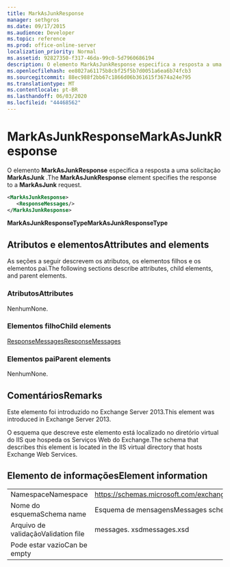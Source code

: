 ```yaml
---
title: MarkAsJunkResponse
manager: sethgros
ms.date: 09/17/2015
ms.audience: Developer
ms.topic: reference
ms.prod: office-online-server
localization_priority: Normal
ms.assetid: 92827350-f317-46da-99c0-5d7960686194
description: O elemento MarkAsJunkResponse especifica a resposta a uma solicitação MarkAsJunk.
ms.openlocfilehash: ee8027a61175b8cbf25f5b7d0051a6ea6b74fcb3
ms.sourcegitcommit: 88ec988f2bb67c1866d06b361615f3674a24e795
ms.translationtype: MT
ms.contentlocale: pt-BR
ms.lasthandoff: 06/03/2020
ms.locfileid: "44468562"
---
```

# <a name="markasjunkresponse"></a><span data-ttu-id="eac9f-103">MarkAsJunkResponse</span><span class="sxs-lookup"><span data-stu-id="eac9f-103">MarkAsJunkResponse</span></span>

<span data-ttu-id="eac9f-104">O elemento **MarkAsJunkResponse** especifica a resposta a uma solicitação **MarkAsJunk** .</span><span class="sxs-lookup"><span data-stu-id="eac9f-104">The **MarkAsJunkResponse** element specifies the response to a **MarkAsJunk** request.</span></span> 
  
```XML
<MarkAsJunkResponse>
   <ResponseMessages/>
</MarkAsJunkResponse>
```

 <span data-ttu-id="eac9f-105">**MarkAsJunkResponseType**</span><span class="sxs-lookup"><span data-stu-id="eac9f-105">**MarkAsJunkResponseType**</span></span>
## <a name="attributes-and-elements"></a><span data-ttu-id="eac9f-106">Atributos e elementos</span><span class="sxs-lookup"><span data-stu-id="eac9f-106">Attributes and elements</span></span>

<span data-ttu-id="eac9f-107">As seções a seguir descrevem os atributos, os elementos filhos e os elementos pai.</span><span class="sxs-lookup"><span data-stu-id="eac9f-107">The following sections describe attributes, child elements, and parent elements.</span></span>
  
### <a name="attributes"></a><span data-ttu-id="eac9f-108">Atributos</span><span class="sxs-lookup"><span data-stu-id="eac9f-108">Attributes</span></span>

<span data-ttu-id="eac9f-109">Nenhum</span><span class="sxs-lookup"><span data-stu-id="eac9f-109">None.</span></span>
  
### <a name="child-elements"></a><span data-ttu-id="eac9f-110">Elementos filho</span><span class="sxs-lookup"><span data-stu-id="eac9f-110">Child elements</span></span>

[<span data-ttu-id="eac9f-111">ResponseMessages</span><span class="sxs-lookup"><span data-stu-id="eac9f-111">ResponseMessages</span></span>](responsemessages.md)
  
### <a name="parent-elements"></a><span data-ttu-id="eac9f-112">Elementos pai</span><span class="sxs-lookup"><span data-stu-id="eac9f-112">Parent elements</span></span>

<span data-ttu-id="eac9f-113">Nenhum</span><span class="sxs-lookup"><span data-stu-id="eac9f-113">None.</span></span>
  
## <a name="remarks"></a><span data-ttu-id="eac9f-114">Comentários</span><span class="sxs-lookup"><span data-stu-id="eac9f-114">Remarks</span></span>

<span data-ttu-id="eac9f-115">Este elemento foi introduzido no Exchange Server 2013.</span><span class="sxs-lookup"><span data-stu-id="eac9f-115">This element was introduced in Exchange Server 2013.</span></span>
  
<span data-ttu-id="eac9f-116">O esquema que descreve este elemento está localizado no diretório virtual do IIS que hospeda os Serviços Web do Exchange.</span><span class="sxs-lookup"><span data-stu-id="eac9f-116">The schema that describes this element is located in the IIS virtual directory that hosts Exchange Web Services.</span></span>
  
## <a name="element-information"></a><span data-ttu-id="eac9f-117">Elemento de informações</span><span class="sxs-lookup"><span data-stu-id="eac9f-117">Element information</span></span>

|||
|:-----|:-----|
|<span data-ttu-id="eac9f-118">Namespace</span><span class="sxs-lookup"><span data-stu-id="eac9f-118">Namespace</span></span>  <br/> |https://schemas.microsoft.com/exchange/services/2006/messages  <br/> |
|<span data-ttu-id="eac9f-119">Nome do esquema</span><span class="sxs-lookup"><span data-stu-id="eac9f-119">Schema name</span></span>  <br/> |<span data-ttu-id="eac9f-120">Esquema de mensagens</span><span class="sxs-lookup"><span data-stu-id="eac9f-120">Messages schema</span></span>  <br/> |
|<span data-ttu-id="eac9f-121">Arquivo de validação</span><span class="sxs-lookup"><span data-stu-id="eac9f-121">Validation file</span></span>  <br/> |<span data-ttu-id="eac9f-122">messages. xsd</span><span class="sxs-lookup"><span data-stu-id="eac9f-122">messages.xsd</span></span>  <br/> |
|<span data-ttu-id="eac9f-123">Pode estar vazio</span><span class="sxs-lookup"><span data-stu-id="eac9f-123">Can be empty</span></span>  <br/> ||
   

